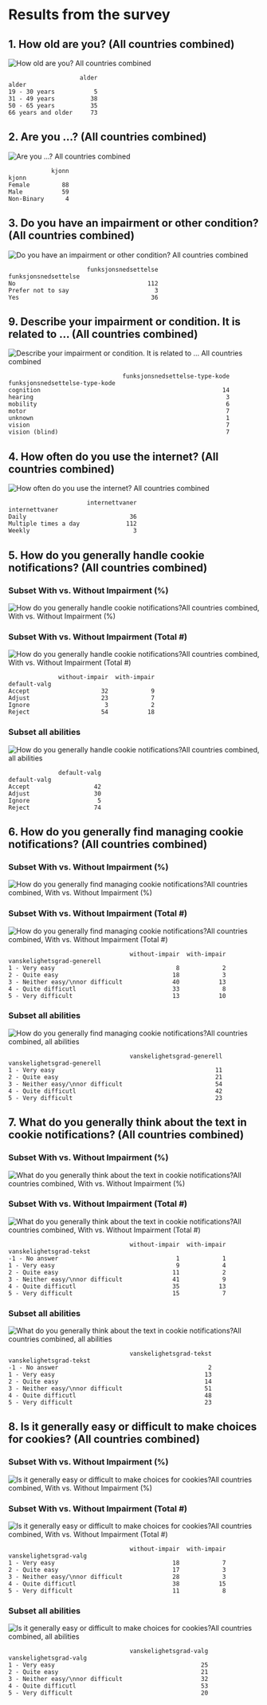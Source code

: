 # Results from the survey

## 1. How old are you? (All countries combined)

![How old are you? All countries combined](results/en/01-alder-all-countries.png)

```
                    alder
alder                    
19 - 30 years           5
31 - 49 years          38
50 - 65 years          35
66 years and older     73
```

## 2. Are you ...? (All countries combined)

![Are you ...? All countries combined](results/en/02-kjonn-all-countries.png)

```
            kjonn
kjonn            
Female         88
Male           59
Non-Binary      4
```

## 3. Do you have an impairment or other condition? (All countries combined)

![Do you have an impairment or other condition? All countries combined](results/en/03-funksjonsnedsettelse-all-countries.png)

```
                      funksjonsnedsettelse
funksjonsnedsettelse                      
No                                     112
Prefer not to say                        3
Yes                                     36
```

## 9. Describe your impairment or condition. It is related to … (All countries combined)

![Describe your impairment or condition. It is related to … All countries combined](results/en/09-funksjonsnedsettelse-type-kode-all-countries.png)

```
                                funksjonsnedsettelse-type-kode
funksjonsnedsettelse-type-kode                                
cognition                                                   14
hearing                                                      3
mobility                                                     6
motor                                                        7
unknown                                                      1
vision                                                       7
vision (blind)                                               7
```

## 4. How often do you use the internet? (All countries combined)

![How often do you use the internet? All countries combined](results/en/04-internettvaner-all-countries.png)

```
                      internettvaner
internettvaner                      
Daily                             36
Multiple times a day             112
Weekly                             3
```

## 5. How do you generally handle cookie notifications? (All countries combined)

### Subset With vs. Without Impairment (%)

![How do you generally handle cookie notifications?All countries combined, With vs. Without Impairment (%)](results/en/05-01-default-valg-all-countries-with-v-withou-impair-pct.png)

### Subset With vs. Without Impairment (Total #)

![How do you generally handle cookie notifications?All countries combined, With vs. Without Impairment (Total #)](results/en/total/05-02-default-valg-all-countries-with-v-without-impair-num.png)

```
              without-impair  with-impair
default-valg                             
Accept                    32            9
Adjust                    23            7
Ignore                     3            2
Reject                    54           18
```

### Subset all abilities

![How do you generally handle cookie notifications?All countries combined, all abilities](results/en/05-03-default-valg-all-countries-all-abilities.png)

```
              default-valg
default-valg              
Accept                  42
Adjust                  30
Ignore                   5
Reject                  74
```


## 6. How do you generally find managing cookie notifications? (All countries combined)

### Subset With vs. Without Impairment (%)

![How do you generally find managing cookie notifications?All countries combined, With vs. Without Impairment (%)](results/en/06-01-vanskelighetsgrad-generell-all-countries-with-v-withou-impair-pct.png)

### Subset With vs. Without Impairment (Total #)

![How do you generally find managing cookie notifications?All countries combined, With vs. Without Impairment (Total #)](results/en/total/06-02-vanskelighetsgrad-generell-all-countries-with-v-without-impair-num.png)

```
                                  without-impair  with-impair
vanskelighetsgrad-generell                                   
1 - Very easy                                  8            2
2 - Quite easy                                18            3
3 - Neither easy/\nnor difficult              40           13
4 - Quite difficutl                           33            8
5 - Very difficult                            13           10
```

### Subset all abilities

![How do you generally find managing cookie notifications?All countries combined, all abilities](results/en/06-03-vanskelighetsgrad-generell-all-countries-all-abilities.png)

```
                                  vanskelighetsgrad-generell
vanskelighetsgrad-generell                                  
1 - Very easy                                             11
2 - Quite easy                                            21
3 - Neither easy/\nnor difficult                          54
4 - Quite difficutl                                       42
5 - Very difficult                                        23
```


## 7. What do you generally think about the text in cookie notifications? (All countries combined)

### Subset With vs. Without Impairment (%)

![What do you generally think about the text in cookie notifications?All countries combined, With vs. Without Impairment (%)](results/en/07-01-vanskelighetsgrad-tekst-all-countries-with-v-withou-impair-pct.png)

### Subset With vs. Without Impairment (Total #)

![What do you generally think about the text in cookie notifications?All countries combined, With vs. Without Impairment (Total #)](results/en/total/07-02-vanskelighetsgrad-tekst-all-countries-with-v-without-impair-num.png)

```
                                  without-impair  with-impair
vanskelighetsgrad-tekst                                      
-1 - No answer                                 1            1
1 - Very easy                                  9            4
2 - Quite easy                                11            2
3 - Neither easy/\nnor difficult              41            9
4 - Quite difficutl                           35           13
5 - Very difficult                            15            7
```

### Subset all abilities

![What do you generally think about the text in cookie notifications?All countries combined, all abilities](results/en/07-03-vanskelighetsgrad-tekst-all-countries-all-abilities.png)

```
                                  vanskelighetsgrad-tekst
vanskelighetsgrad-tekst                                  
-1 - No answer                                          2
1 - Very easy                                          13
2 - Quite easy                                         14
3 - Neither easy/\nnor difficult                       51
4 - Quite difficutl                                    48
5 - Very difficult                                     23
```


## 8. Is it generally easy or difficult to make choices for cookies? (All countries combined)

### Subset With vs. Without Impairment (%)

![Is it generally easy or difficult to make choices for cookies?All countries combined, With vs. Without Impairment (%)](results/en/08-01-vanskelighetsgrad-valg-all-countries-with-v-withou-impair-pct.png)

### Subset With vs. Without Impairment (Total #)

![Is it generally easy or difficult to make choices for cookies?All countries combined, With vs. Without Impairment (Total #)](results/en/total/08-02-vanskelighetsgrad-valg-all-countries-with-v-without-impair-num.png)

```
                                  without-impair  with-impair
vanskelighetsgrad-valg                                       
1 - Very easy                                 18            7
2 - Quite easy                                17            3
3 - Neither easy/\nnor difficult              28            3
4 - Quite difficutl                           38           15
5 - Very difficult                            11            8
```

### Subset all abilities

![Is it generally easy or difficult to make choices for cookies?All countries combined, all abilities](results/en/08-03-vanskelighetsgrad-valg-all-countries-all-abilities.png)

```
                                  vanskelighetsgrad-valg
vanskelighetsgrad-valg                                  
1 - Very easy                                         25
2 - Quite easy                                        21
3 - Neither easy/\nnor difficult                      32
4 - Quite difficutl                                   53
5 - Very difficult                                    20
```
